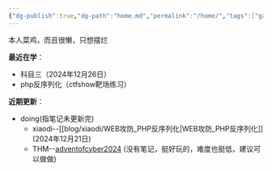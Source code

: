 ```yaml
---
{"dg-publish":true,"dg-path":"home.md","permalink":"/home/","tags":["gardenEntry"]}
---
```


本人菜鸡，而且很懒，只想摆烂


**最近在学**：
+ 科目三（2024年12月26日）
+ php反序列化（ctfshow靶场练习）


**近期更新**：
+ doing(指笔记未更新完)
	+ xiaodi--[[blog/xiaodi/WEB攻防_PHP反序列化\|WEB攻防_PHP反序列化]] (2024年12月21日)
	+ THM--[adventofcyber2024](https://tryhackme.com/r/room/adventofcyber2024) (没有笔记，挺好玩的，难度也挺低，建议可以做做)

